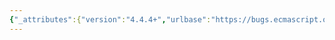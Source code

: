 ```yaml
---
{"_attributes":{"version":"4.4.4+","urlbase":"https://bugs.ecmascript.org/","maintainer":"dherman@mozilla.com"},"bug":{"bug_id":4528,"creation_ts":"2015-08-21 14:16:00 -0700","short_desc":"Annex E: Missing changes for Date","delta_ts":"2015-08-21 14:16:01 -0700","product":"ECMA-262 Edition 6","component":"technical issues","version":"unspecified","rep_platform":"All","op_sys":"All","bug_status":"CONFIRMED","priority":"Normal","bug_severity":"normal","everconfirmed":true,"reporter":{"uid":"andrebargull","name":"André Bargull"},"assigned_to":{"uid":"allen","name":"Allen Wirfs-Brock"},"long_desc":[{"commentid":14689,"comment_count":0,"who":{"uid":"andrebargull","name":"André Bargull"},"bug_when":"2015-08-21 14:16:01 -0700","thetext":"`new Date(dateObj)` directly copies the underlying date value instead of calling ToPrimitive."}]}}
---
```

